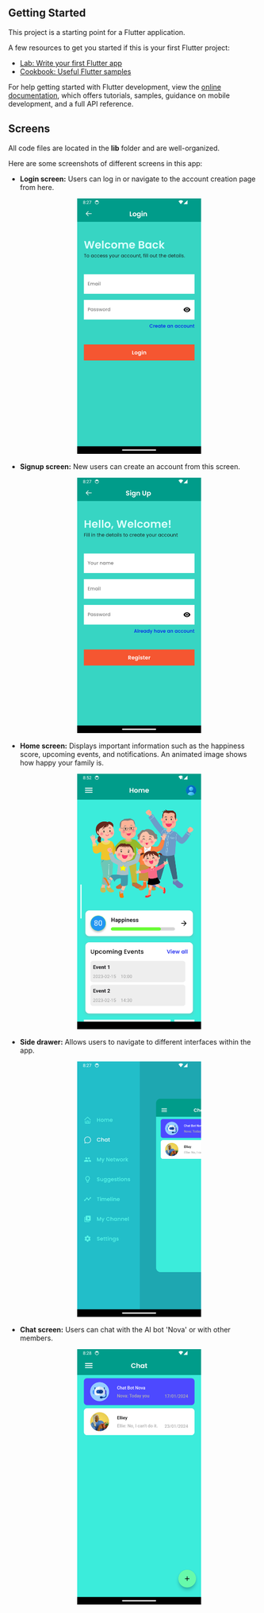 
## Getting Started

This project is a starting point for a Flutter application.

A few resources to get you started if this is your first Flutter project:

- [Lab: Write your first Flutter app](https://docs.flutter.dev/get-started/codelab)
- [Cookbook: Useful Flutter samples](https://docs.flutter.dev/cookbook)

For help getting started with Flutter development, view the
[online documentation](https://docs.flutter.dev/), which offers tutorials,
samples, guidance on mobile development, and a full API reference.

## Screens
All code files are located in the **lib** folder and are well-organized.

Here are some screenshots of different screens in this app:
- **Login screen:**
    Users can log in or navigate to the account creation page from here.

  <p align="center">
  <img src="/images/4.png" alt="4" width="250"/>
  </p>
      
- **Signup screen:**
   New users can create an account from this screen.

  <p align="center">
  <img src="/images/5.png" alt="5" width="250"/>
  </p>
  
- **Home screen:**
  Displays important information such as the happiness score, upcoming events, and notifications. An animated image shows how happy your family is.

  <p align="center">
  <img src="/images/16.png" alt="16" width="250"/>
  </p>
  
- **Side drawer:**
  Allows users to navigate to different interfaces within the app.

  <p align="center">
  <img src="/images/6.png" alt="6" width="250"/>
  </p>
  
- **Chat screen:**
  Users can chat with the AI bot 'Nova' or with other members.

  <p align="center">
  <img src="/images/7.png" alt="7" width="250"/>
  <img src="/images/8.png" alt='8" width="250"/>
  </p>
      
- **My Network screen:**
  Displays the network hierarchy of your relationships with other people.

  <p align="center">
  <img src="/images/9.png" alt="9" width="250"/>
  <img src="/images/10.png" alt="10" width="250"/>
  </p>

- **Suggestions screen:**
  Lists all suggestions for improving your family bonds.

  <p align="center">
  <img src="/images/11.png" alt="11" width="250"/>
  <img src="/images/12.png" alt="12" width="250"/>
  </p>
  
  - **Timeline screen:**
  Users can create events and reminders on this timeline. Families can also arrange events with other families to broaden their relationships.

  <p align="center">
  <img src="/images/17.png" alt="17" width="250"/>
  </p>
      
   - **My Channel screen:**
   Families or groups can create channels to share their happy moments with others. They can receive feedback, likes, and comments on short videos or posts.

  <p align="center">
  <img src="/images/19.png" alt="19" width="250"/>
  </p>

  - **Settings screen:**
  All necessary settings are available here.

  <p align="center">
  <img src="/images/18.png" alt="1" width="250"/>
  </p>
  
> Reference: To build this app, I referred to the JobHub App (jobhub_job-app-with-nodejs-api_dbestech), created by dbestech.
